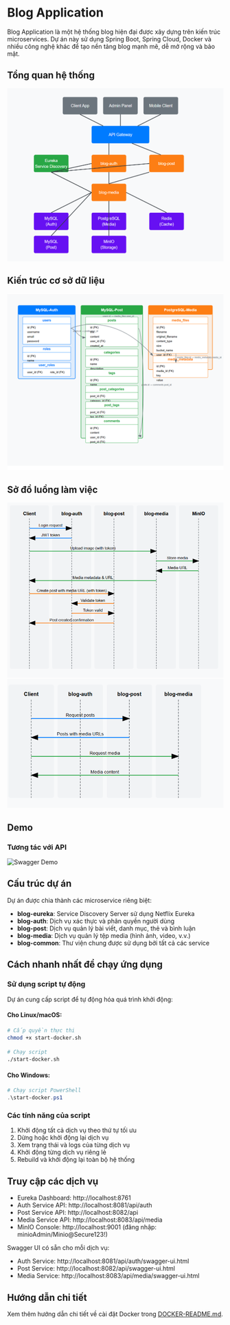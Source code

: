 # Blog Application

Blog Application là một hệ thống blog hiện đại được xây dựng trên kiến trúc microservices. Dự án này sử dụng Spring Boot, Spring Cloud, Docker và nhiều công nghệ khác để tạo nền tảng blog mạnh mẽ, dễ mở rộng và bảo mật.

## Tổng quan hệ thống

![Kiến trúc tổng quan](docs/images/diagrams/tongquat.png)

## Kiến trúc cơ sở dữ liệu

![Kiến trúc cơ sở dữ liệu](docs/images/diagrams/database.png)

## Sở đồ luồng làm việc

![Luồng dữ liệu tạo bài viết](docs/images//diagrams/taobaiviet.png)
![Luồng dữ liệu đọc bài viết](docs/images//diagrams/docbaiviet.png)

## Demo

### Tương tác với API
![Swagger Demo](docs/images/demos/demoBlogApp.gif)

## Cấu trúc dự án

Dự án được chia thành các microservice riêng biệt:

- **blog-eureka**: Service Discovery Server sử dụng Netflix Eureka
- **blog-auth**: Dịch vụ xác thực và phân quyền người dùng
- **blog-post**: Dịch vụ quản lý bài viết, danh mục, thẻ và bình luận
- **blog-media**: Dịch vụ quản lý tệp media (hình ảnh, video, v.v.)
- **blog-common**: Thư viện chung được sử dụng bởi tất cả các service

## Cách nhanh nhất để chạy ứng dụng

### Sử dụng script tự động

Dự án cung cấp script để tự động hóa quá trình khởi động:

#### Cho Linux/macOS:
```bash
# Cấp quyền thực thi
chmod +x start-docker.sh

# Chạy script
./start-docker.sh
```

#### Cho Windows:
```powershell
# Chạy script PowerShell
.\start-docker.ps1
```

### Các tính năng của script

1. Khởi động tất cả dịch vụ theo thứ tự tối ưu
2. Dừng hoặc khởi động lại dịch vụ
3. Xem trạng thái và logs của từng dịch vụ
4. Khởi động từng dịch vụ riêng lẻ
5. Rebuild và khởi động lại toàn bộ hệ thống

## Truy cập các dịch vụ

- Eureka Dashboard: http://localhost:8761
- Auth Service API: http://localhost:8081/api/auth
- Post Service API: http://localhost:8082/api
- Media Service API: http://localhost:8083/api/media
- MinIO Console: http://localhost:9001 (đăng nhập: minioAdmin/Minio@Secure123!)

Swagger UI có sẵn cho mỗi dịch vụ:
- Auth Service: http://localhost:8081/api/auth/swagger-ui.html
- Post Service: http://localhost:8082/api/swagger-ui.html
- Media Service: http://localhost:8083/api/media/swagger-ui.html

## Hướng dẫn chi tiết

Xem thêm hướng dẫn chi tiết về cài đặt Docker trong [DOCKER-README.md](DOCKER-README.md).


